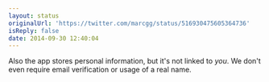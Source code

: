 ```yaml
---
layout: status
originalUrl: 'https://twitter.com/marcgg/status/516930475605364736'
isReply: false
date: 2014-09-30 12:40:04
---
```


Also the app stores personal information, but it's not linked to _you_. We don't even require email verification or usage of a real name.
